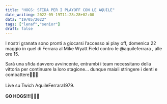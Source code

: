 ```yaml
---
title: "HOGS: SFIDA PER I PLAYOFF CON LE AQUILE"
date_writing: 2022-05-19T11:28:28+02:00
data: "19/05/2022"
tags: ["lenaf","senior"]
draft: false
---
```


I nostri granata sono pronti a giocarsi l’accesso ai play off, domenica 22 maggio in quel di Ferrara al Mike Wyatt Field contro le @aquileferrara , alle ore 15.  
  
Sarà una sfida davvero avvincente, entrambi i team necessitano della vittoria per continuare la loro stagione… dunque maiali stringere i denti e combattere💪🏻🏈⁣⁣  
⁣⁣  
Live su Twich AquileFerrara1979.⁣⁣  
⁣⁣  
**GO HOGS!!!**🐗💪🏻⁣⁣⁣⁣⁣⁣⁣⁣⁣⁣⁣⁣⁣⁣